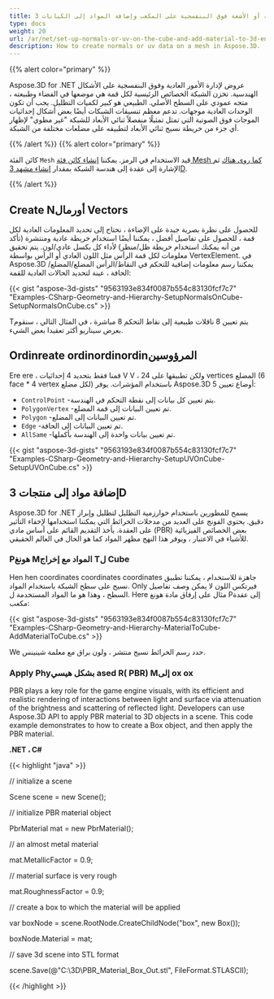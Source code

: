 ```yaml
---
title: إعداد المواد العادية أو الأشعة فوق البنفسجية على المكعب وإضافة المواد إلى الكيانات 3D
type: docs
weight: 20
url: /ar/net/set-up-normals-or-uv-on-the-cube-and-add-material-to-3d-entities/
description: How to create normals or uv data on a mesh in Aspose.3D.
---
```

{{% alert color="primary" %}}

Aspose.3D for .NET عروض لإدارة الأمور العادية وفوق البنفسجية على الأشكال الهندسية. تخزن الشبكة الخصائص الرئيسية لكل قمة هي موضعها في الفضاء وطبيعته ، متجه عمودي على السطح الأصلي. الطبيعي هو كبير لكميات التظليل. يجب أن تكون الوحدات العادية موجهات. تدعم معظم تنسيقات الشبكات أيضًا بعض أشكال إحداثيات الموجات فوق الصوتية التي تمثل تمثيلًا منفصلاً ثنائي الأبعاد للشبكة "غير مطوي" لإظهار أي جزء من خريطة نسيج ثنائي الأبعاد لتطبيقه على مضلعات مختلفة من الشبكة.

{{% /alert %}} {{% alert color="primary" %}}

كائن الفئة `Mesh` قيد الاستخدام في الرمز. يمكننا [إنشاء كائن فئة Mesh كما روى هناك](/3d/ar/net/create-3d-mesh-and-scene/) ثم الإشارة إلى عقدة إلى هندسة الشبكة بمقدار [إنشاء مشهد 3D](/3d/ar/net/create-3d-mesh-and-scene/).

{{% /alert %}}
##  **Create Nأورمال Vectors**
للحصول على نظرة بصرية جيدة على الإضاءة ، نحتاج إلى تحديد المعلومات العادية لكل قمة ، للحصول على تفاصيل أفضل ، يمكننا أيضًا استخدام خريطة عادية ومنتشرة (تأكد من أنه يمكنك استخدام خريطة ظل/منظر) لأداء كل بكسل عادي/لون. يتم تحقيق معلومات لكل قمة الرأس مثل اللون العادي أو الرأس بواسطة VertexElement. في Aspose.3D يمكننا رسم معلومات إضافية للتحكم في النقاط/الرأس المضلع/المضلع/الحافة ، عينة لتحديد الحالات العادية للقمة:

{{< gist "aspose-3d-gists" "9563193e834f0087b554c83130fcf7c7" "Examples-CSharp-Geometry-and-Hierarchy-SetupNormalsOnCube-SetupNormalsOnCube.cs" >}}

Tيتم تعيين 8 ناقلات طبيعية إلى نقاط التحكم 8 مباشرة ، في المثال التالي ، سنقوم بعرض سيناريو أكثر تعقيدا بعض الشيء.
##  **Ordinreate ordinordinordinالمرؤوسين**
Ere ere ، قمنا فقط بتحديد 4 إحداثيات V V ، ولكن تطبيقها على 24 vertices المضلع (6 face * 4 vertex لكل مضلع) باستخدام المؤشرات.
يوفر Aspose.3D 5 أوضاع تعيين:

- `ControlPoint` -يتم تعيين كل بيانات إلى نقطة التحكم في الهندسة.
- `PolygonVertex` -تم تعيين البيانات إلى قمة المضلع.
- `Polygon` -تم تعيين البيانات إلى المضلع.
- `Edge` -تم تعيين البيانات إلى الحافة.
- `AllSame` -تم تعيين بيانات واحدة إلى الهندسة بأكملها.



{{< gist "aspose-3d-gists" "9563193e834f0087b554c83130fcf7c7" "Examples-CSharp-Geometry-and-Hierarchy-SetupUVOnCube-SetupUVOnCube.cs" >}}
##  **إضافة مواد إلى منتجات 3D**
Aspose.3D for .NET يسمح للمطورين باستخدام خوارزمية التظليل لتظليل وإبراز دقيق. يحتوي الفونج على العديد من مدخلات الخرائط التي يمكننا استخدامها لإخفاء التأثير على العقدة. يأخذ التقديم القائم على أساس مادي (PBR) بعض الخصائص الفيزيائية للأشياء في الاعتبار ، ويوفر هذا النهج مظهر المواد كما هو الحال في العالم الحقيقي.
###  **Pهونغ Mالمواد مع إخراج Tل Cube**
Hen hen coordinates coordinates coordinates جاهزة للاستخدام ، يمكننا تطبيق نسيج على سطح الشبكة باستخدام المواد. Only فيرتكس اللون لا يمكن وصف تفاصيل السطح ، وهذا هو ما المواد المستخدمة ل. Here مثال على إرفاق مادة هونغ Pإلى عقدة مكعب:

{{< gist "aspose-3d-gists" "9563193e834f0087b554c83130fcf7c7" "Examples-CSharp-Geometry-and-Hierarchy-MaterialToCube-AddMaterialToCube.cs" >}}

We حدد رسم الخرائط نسيج منتشر ، ولون براق مع معلمة شينينس.
###  **Apply Phyبشكل هيسي ased R( PBR) Mإلى ox ox**
PBR plays a key role for the game engine visuals, with its efficient and realistic rendering of interactions between light and surface via attenuation of the brightness and scattering of reflected light. Developers can use Aspose.3D API to apply PBR material to 3D objects in a scene. This code example demonstrates to how to create a Box object, and then apply the PBR material.

**.NET ، C#**

{{< highlight "java" >}}

 // initialize a scene

Scene scene = new Scene();

// initialize PBR material object

PbrMaterial mat = new PbrMaterial();

// an almost metal material

mat.MetallicFactor = 0.9;

// material surface is very rough

mat.RoughnessFactor = 0.9;

// create a box to which the material will be applied

var boxNode = scene.RootNode.CreateChildNode("box", new Box());

boxNode.Material = mat;

// save 3d scene into STL format

scene.Save(@"C:\3D\PBR_Material_Box_Out.stl", FileFormat.STLASCII);

{{< /highlight >}}
